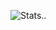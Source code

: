 ![Stats..](https://github-readme-stats.vercel.app/api?username=alikhuseynov&show_icons=true&theme=radical)
